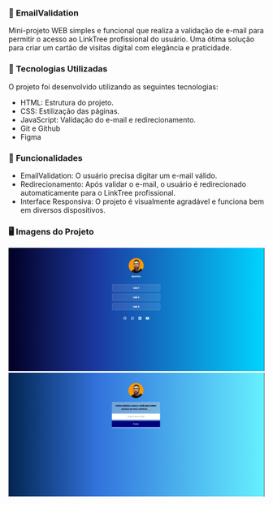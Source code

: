 ### 📧 EmailValidation
Mini-projeto WEB simples e funcional que realiza a validação de e-mail para permitir o acesso ao LinkTree profissional do usuário. Uma ótima solução para criar um cartão de visitas digital com elegância e praticidade.

### 🚀 Tecnologias Utilizadas
O projeto foi desenvolvido utilizando as seguintes tecnologias:

- HTML: Estrutura do projeto.
- CSS: Estilização das páginas.
- JavaScript: Validação do e-mail e redirecionamento.
- Git e Github
- Figma

### 🎯 Funcionalidades
- EmailValidation: O usuário precisa digitar um e-mail válido.
- Redirecionamento: Após validar o e-mail, o usuário é redirecionado automaticamente para o LinkTree profissional.
- Interface Responsiva: O projeto é visualmente agradável e funciona bem em diversos dispositivos.

### 🖥️ Imagens do Projeto

![Página Principal](/emailvalidation/assets/LinkTree.png)
![Validação de E-mail](/emailvalidation/assets/EmailValidation.png)
